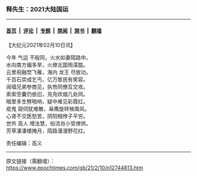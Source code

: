### 释先生：2021大陆国运

---

#### [首页](../../../..?n12744813) &nbsp;|&nbsp; [评论](../../../../../epoch-comment?n12744813) &nbsp;|&nbsp; [专题](../../../../../epoch-special?n12744813) &nbsp;|&nbsp; [禁闻](../../../../../epoch-news?n12744813) &nbsp;|&nbsp; [禁书](../../../../../books?n12744813) &nbsp;|&nbsp; [翻墙](https://github.com/gfw-breaker/nogfw/blob/master/README.md?n12744813)


<div class="post_content" id="artbody" itemprop="articleBody">
 <!-- article content begin -->
 <p>
  【大纪元2021年02月10日讯】
 </p>
 <p>
  今年
  <ok href="https://www.epochtimes.com/gb/tag/%E6%B0%94%E8%BF%90.html">
   气运
  </ok>
  不般同，火水如妻陌路中。
  <br/>
  水向南方偏多旱，火燎北国雨濛胧。
  <br/>
  云里祝融焚飞雁，海内
  <ok href="https://www.epochtimes.com/gb/tag/%E9%BE%99%E7%8E%8B.html">
   龙王
  </ok>
  尽放功。
  <br/>
  千百石崇成乞丐，亿万黎民有笑容。
  <br/>
  阅墙兄弟参商见，执笏同僚互交攻。
  <br/>
  索索空囊仍依旧，凫凫炊烟几处同。
  <br/>
  暗里多生劈啪响，疑中难见彩霞红。
  <br/>
  <ok href="https://www.epochtimes.com/gb/tag/%E7%96%AB%E9%AC%BC.html">
   疫鬼
  </ok>
  窥伺犹难散，枭鹰旋转候南风。
  <br/>
  心肾不交医愁苦，阴阳相悖子平穷。
  <br/>
  世外
  <ok href="https://www.epochtimes.com/gb/tag/%E9%AB%98%E4%BA%BA.html">
   高人
  </ok>
  增法慧，俗流肖小受燎烘。
  <br/>
  芳草凄凄楼掩月，陌路漫漫野花红。
 </p>
 <p>
  责任编辑：高义
 </p>
 <!-- article content end -->
 <div id="below_article_ad">
 </div>
</div>


---

原文链接（需翻墙）：https://www.epochtimes.com/gb/21/2/10/n12744813.htm